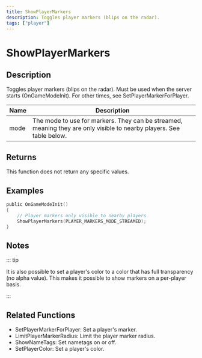 ```yaml
---
title: ShowPlayerMarkers
description: Toggles player markers (blips on the radar).
tags: ["player"]
---
```


# ShowPlayerMarkers

## Description

Toggles player markers (blips on the radar). Must be used when the server starts (OnGameModeInit). For other times, see SetPlayerMarkerForPlayer.

| Name | Description                                                                                                          |
| ---- | -------------------------------------------------------------------------------------------------------------------- |
| mode | The mode to use for markers. They can be streamed, meaning they are only visible to nearby players. See table below. |

## Returns

This function does not return any specific values.

## Examples

```c
public OnGameModeInit()
{
    // Player markers only visible to nearby players
    ShowPlayerMarkers(PLAYER_MARKERS_MODE_STREAMED);
}
```

## Notes

::: tip

It is also possible to set a player's color to a color that has full transparency (no alpha value). This makes it possible to show markers on a per-player basis.

:::

## Related Functions

- SetPlayerMarkerForPlayer: Set a player's marker.
- LimitPlayerMarkerRadius: Limit the player marker radius.
- ShowNameTags: Set nametags on or off.
- SetPlayerColor: Set a player's color.
